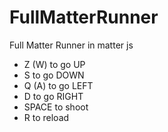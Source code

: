 # FullMatterRunner
Full Matter Runner in matter js

- Z (W) to go UP
- S to go DOWN
- Q (A) to go LEFT
- D to go RIGHT
- SPACE to shoot
- R to reload

